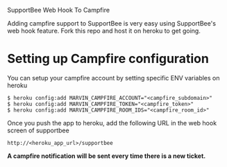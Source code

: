 SupportBee Web Hook To Campfire

Adding campfire support to SupportBee is very easy using SupportBee's web hook feature. Fork this repo and host it on heroku to get going. 

# Setting up Campfire configuration

You can setup your campfire account by setting specific ENV variables on heroku

```
$ heroku config:add MARVIN_CAMPFIRE_ACCOUNT="<campfire_subdomain>"
$ heroku config:add MARVIN_CAMPFIRE_TOKEN="<campfire_token>"
$ heroku config:add MARVIN_CAMPFIRE_ROOM_IDS="<campfire_room_id>"
```

Once you push the app to heroku, add the following URL in the web hook screen of supportbee

```
http://<heroku_app_url>/supportbee
```

**A campfire notification will be sent every time there is a new ticket.**